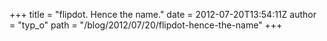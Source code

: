 +++
title = "flipdot. Hence the name."
date = 2012-07-20T13:54:11Z
author = "typ_o"
path = "/blog/2012/07/20/flipdot-hence-the-name"
+++
